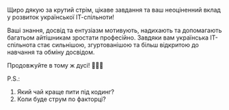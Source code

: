 Щиро дякую за крутий стрім, цікаве завдання та ваш неоціненний вклад у розвиток української ІТ-спільноти!

Ваші знання, досвід та ентузіазм мотивують, надихають та допомагають багатьом айтішникам зростати професійно. Завдяки вам українська ІТ-спільнота стає сильнішою, згуртованішою та більш відкритою до навчання та обміну досвідом.

Продовжуйте в тому ж дусі! 🚀🇺🇦

P.S.:
  1. Який чай краще пити під кодинг?
  2. Коли буде струм по факторці?
